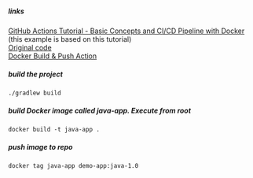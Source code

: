 ##### links 

[GitHub Actions Tutorial - Basic Concepts and CI/CD Pipeline with Docker](https://www.youtube.com/watch?v=R8_veQiYBjI) (this example is based on this tutorial)  
[Original code](https://github.com/nanuchi/my-project)  
[Docker Build & Push Action](https://github.com/mr-smithers-excellent/docker-build-push)  

##### build the project

    ./gradlew build

##### build Docker image called java-app. Execute from root

    docker build -t java-app .
    
##### push image to repo 

    docker tag java-app demo-app:java-1.0
    
